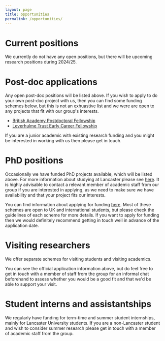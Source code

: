 ```yaml
---
layout: page
title: opportunities
permalink: /opportunities/
---
```



# Current positions

We currently do not have any open positions, but there will be upcoming research positions during 2024/25.


# Post-doc applications

Any open post-doc positions will be listed above. If you wish to apply to do your own post-doc project with us, then you can find some funding schemes below, but this is not an exhuastive list and we were are open to any projects that fit with our group's interests.

* [British Academy Postdoctoral Fellowship](https://www.thebritishacademy.ac.uk/funding/postdoctoral-fellowships/)
* [Leverhulme Trust Early Career Fellowship](https://www.leverhulme.ac.uk/early-career-fellowships)

If you are a junior academic with existing research funding and you might be interested in working with us then please get in touch.

# PhD positions

Occasionally we have funded PhD projects available, which will be listed above. For more information about studying at Lancaster please see [here](https://www.lancaster.ac.uk/linguistics/phd/). It is highly advisable to contact a relevant member of academic staff from our group if you are interested in applying, as we need to make sure we have availability and that your project fits our interests.

You can find information about applying for funding [here](https://www.lancaster.ac.uk/linguistics/phd/scholarship-and-funding-opportunities/). Most of these schemes are open to UK and international students, but please check the guidelines of each scheme for more details. If you want to apply for funding then we would definitely recommend getting in touch well in advance of the application date.

# Visiting researchers

We offer separate schemes for visiting students and visiting academics.

You can see the official application information above, but do feel free to get in touch with a member of staff from the group for an informal chat beforehand to assess whether you would be a good fit and that we'd be able to support your visit.


# Student interns and assistantships

We regularly have funding for term-time and summer student internships, mainly for Lancaster University students. If you are a non-Lancaster student and wish to consider summer research please get in touch with a member of academic staff from the group.
